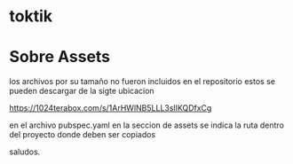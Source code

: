 # toktik

# Sobre Assets

los archivos por su tamaño no fueron incluidos en el repositorio
estos se pueden descargar de la sigte ubicacion

https://1024terabox.com/s/1ArHWlNB5LLL3slIKQDfxCg


en el archivo pubspec.yaml en la seccion de assets se indica la ruta dentro del proyecto donde deben ser copiados

saludos.

 
